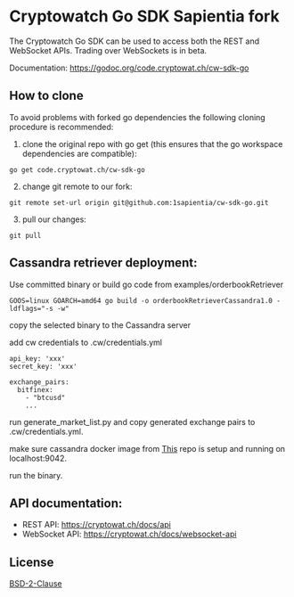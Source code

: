 # Cryptowatch Go SDK Sapientia fork

The Cryptowatch Go SDK can be used to access both the REST and WebSocket APIs. Trading over WebSockets is in beta.

Documentation: https://godoc.org/code.cryptowat.ch/cw-sdk-go

## How to clone

To avoid problems with forked go dependencies the following cloning procedure is recommended:

1. clone the original repo with go get (this ensures that the go workspace dependencies are compatible):
```
go get code.cryptowat.ch/cw-sdk-go
```
2. change git remote to our fork:
```
git remote set-url origin git@github.com:1sapientia/cw-sdk-go.git
```
3. pull our changes:
```
git pull
```
## Cassandra retriever deployment:

Use committed binary or build go code from examples/orderbookRetriever
```
GOOS=linux GOARCH=amd64 go build -o orderbookRetrieverCassandra1.0 -ldflags="-s -w"
```

copy the selected binary to the Cassandra server

add cw credentials to .cw/credentials.yml
```
api_key: 'xxx'
secret_key: 'xxx'

exchange_pairs:
  bitfinex:
    - "btcusd" 
    ...
```

run generate_market_list.py and copy generated exchange pairs to .cw/credentials.yml.

make sure cassandra docker image from [This](https://github.com/1sapientia/CassandraCompose)
 repo is setup and running on localhost:9042. 

run the binary. 


## API documentation:

- REST API: https://cryptowat.ch/docs/api
- WebSocket API: https://cryptowat.ch/docs/websocket-api

## License

[BSD-2-Clause](LICENSE)
